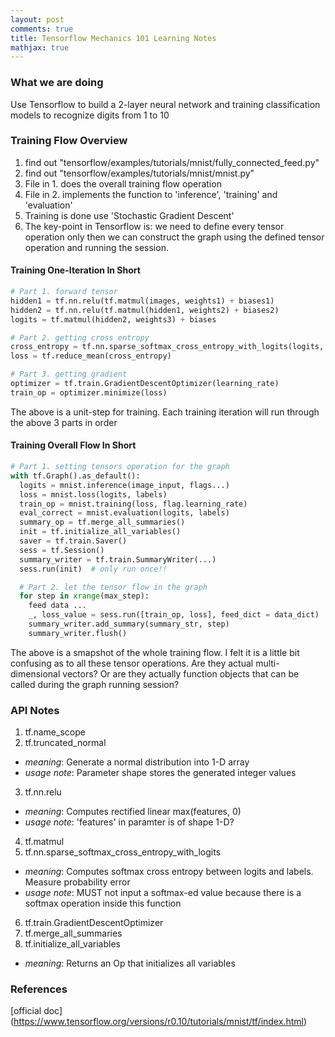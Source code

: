 ```yaml
---
layout: post
comments: true
title: Tensorflow Mechanics 101 Learning Notes
mathjax: true
---
```

### What we are doing

Use Tensorflow to build a 2-layer neural network and training classification models to recognize digits from 1 to 10

### Training Flow Overview

1. find out "tensorflow/examples/tutorials/mnist/fully_connected_feed.py"
2. find out "tensorflow/examples/tutorials/mnist/mnist.py"
3. File in 1. does the overall training flow operation
4. File in 2. implements the function to 'inference', 'training' and 'evaluation'
5. Training is done use 'Stochastic Gradient Descent'
6. The key-point in Tensorflow is: we need to define every tensor operation only then we can construct the graph using the defined tensor operation and running the session.

#### Training One-Iteration In Short

```python
# Part 1. forward tensor
hidden1 = tf.nn.relu(tf.matmul(images, weights1) + biases1)
hidden2 = tf.nn.relu(tf.matmul(hidden1, weights2) + biases2)
logits = tf.matmul(hidden2, weights3) + biases

# Part 2. getting cross entropy
cross_entropy = tf.nn.sparse_softmax_cross_entropy_with_logits(logits, labels)
loss = tf.reduce_mean(cross_entropy)

# Part 3. getting gradient
optimizer = tf.train.GradientDescentOptimizer(learning_rate)
train_op = optimizer.minimize(loss)
```
The above is a unit-step for training. Each training iteration will run through the above 3 parts in order

#### Training Overall Flow In Short

```python
# Part 1. setting tensors operation for the graph
with tf.Graph().as_default():
  logits = mnist.inference(image_input, flags...)
  loss = mnist.loss(logits, labels)
  train_op = mnist.training(loss, flag.learning_rate)
  eval_correct = mnist.evaluation(logits, labels)
  summary_op = tf.merge_all_summaries()
  init = tf.initialize_all_variables()
  saver = tf.train.Saver()
  sess = tf.Session()
  summary_writer = tf.train.SummaryWriter(...)
  sess.run(init)  # only run once!!

  # Part 2. let the tensor flow in the graph
  for step in xrange(max_step):
    feed data ...
    _, loss_value = sess.run([train_op, loss], feed_dict = data_dict)
    summary_writer.add_summary(summary_str, step)
    summary_writer.flush()
```

The above is a smapshot of the whole training flow. I felt it is a little bit confusing as to all these tensor operations. Are they actual multi-dimensional vectors? Or are they actually function objects that can be called during the graph running session?

### API Notes

1. tf.name_scope
2. tf.truncated_normal
 * _meaning_: Generate a normal distribution into 1-D array
 * _usage_ _note_: Parameter shape stores the generated integer values
3. tf.nn.relu
 * _meaning_: Computes rectified linear max(features, 0)
 * _usage_ _note_: 'features' in paramter is of shape 1-D?
4. tf.matmul
5. tf.nn.sparse_softmax_cross_entropy_with_logits
 * _meaning_: Computes softmax cross entropy between logits and labels. Measure probability error
 * _usage_ _note_: MUST not input a softmax-ed value because there is a softmax operation inside this function
6. tf.train.GradientDescentOptimizer
7. tf.merge_all_summaries
8. tf.initialize_all_variables
 * _meaning_: Returns an Op that initializes all variables


### References
[official doc] (https://www.tensorflow.org/versions/r0.10/tutorials/mnist/tf/index.html)
